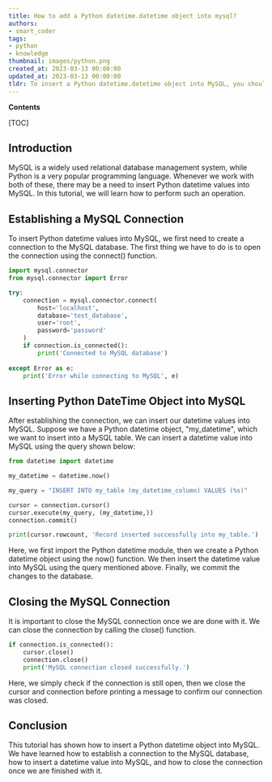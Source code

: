 ```yaml
---
title: How to add a Python datetime.datetime object into mysql?
authors:
- smart_coder
tags:
- python
- knowledge
thumbnail: images/python.png
created_at: 2023-03-13 00:00:00
updated_at: 2023-03-13 00:00:00
tldr: To insert a Python datetime.datetime object into MySQL, you should use parameterized queries with placeholders and pass the datetime object as a parameter.
---
```


**Contents**

[TOC]

## Introduction
MySQL is a widely used relational database management system, while Python is a very popular programming language. Whenever we work with both of these, there may be a need to insert Python datetime values into MySQL. In this tutorial, we will learn how to perform such an operation. 

## Establishing a MySQL Connection
To insert Python datetime values into MySQL, we first need to create a connection to the MySQL database. The first thing we have to do is to open the connection using the connect() function.

```python
import mysql.connector
from mysql.connector import Error

try:
    connection = mysql.connector.connect(
        host='localhost',
        database='test_database',
        user='root',
        password='password'
    )
    if connection.is_connected():
        print('Connected to MySQL database')
        
except Error as e:
    print('Error while connecting to MySQL', e)
```

## Inserting Python DateTime Object into MySQL
After establishing the connection, we can insert our datetime values into MySQL. Suppose we have a Python datetime object, "my_datetime", which we want to insert into a MySQL table. We can insert a datetime value into MySQL using the query shown below:

```python
from datetime import datetime

my_datetime = datetime.now()

my_query = "INSERT INTO my_table (my_datetime_column) VALUES (%s)"

cursor = connection.cursor()
cursor.execute(my_query, (my_datetime,))
connection.commit()

print(cursor.rowcount, 'Record inserted successfully into my_table.')
```

Here, we first import the Python datetime module, then we create a Python datetime object using the now() function. We then insert the datetime value into MySQL using the query mentioned above. Finally, we commit the changes to the database.

## Closing the MySQL Connection
It is important to close the MySQL connection once we are done with it. We can close the connection by calling the close() function. 

```python
if connection.is_connected():
    cursor.close()
    connection.close()
    print('MySQL connection closed successfully.')
```
Here, we simply check if the connection is still open, then we close the cursor and connection before printing a message to confirm our connection was closed.

## Conclusion
This tutorial has shown how to insert a Python datetime object into MySQL. We have learned how to establish a connection to the MySQL database, how to insert a datetime value into MySQL, and how to close the connection once we are finished with it.
